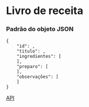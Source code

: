 # Livro de receita

### Padrão do objeto JSON

    {
        "id": ,
        "titulo": ,
        "ingredientes": [
        ],
        "preparo": [
        ],
        "observações": [
        ]
    }

[API](https://cpwaldow.github.io/revenue/Data/revenue.json)
